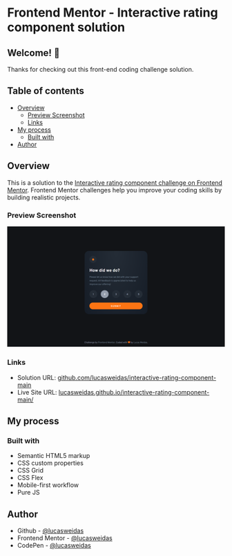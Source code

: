 # Frontend Mentor - Interactive rating component solution

## Welcome! 👋

Thanks for checking out this front-end coding challenge solution.

## Table of contents

- [Overview](#overview)
  - [Preview Screenshot](#preview-screenshot)
  - [Links](#links)
- [My process](#my-process)
  - [Built with](#built-with)
- [Author](#author)

## Overview

This is a solution to the [Interactive rating component challenge on Frontend Mentor](https://www.frontendmentor.io/challenges/interactive-rating-component-koxpeBUmI). Frontend Mentor challenges help you improve your coding skills by building realistic projects.

### Preview Screenshot

![Preview for the Interactive rating component](./preview/desktop-preview.png)

### Links

- Solution URL: [github.com/lucasweidas/interactive-rating-component-main](https://github.com/lucasweidas/interactive-rating-component-main)
- Live Site URL: [lucasweidas.github.io/interactive-rating-component-main/](https://lucasweidas.github.io/interactive-rating-component-main/)

## My process

### Built with

- Semantic HTML5 markup
- CSS custom properties
- CSS Grid
- CSS Flex
- Mobile-first workflow
- Pure JS

## Author

- Github - [@lucasweidas](https://github.com/LucasWeidas)
- Frontend Mentor - [@lucasweidas](https://www.frontendmentor.io/profile/lucasweidas)
- CodePen - [@lucasweidas](https://codepen.io/lucasweidas)
